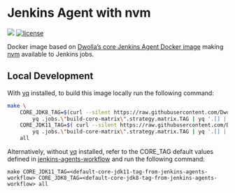 # Jenkins Agent with nvm

[![](https://images.microbadger.com/badges/image/dwolla/jenkins-agent-nvm.svg)](https://microbadger.com/images/dwolla/jenkins-agent-nvm)
[![license](https://img.shields.io/github/license/dwolla/jenkins-agent-docker-nvm.svg?style=flat-square)](https://github.com/Dwolla/jenkins-agent-docker-nvm/blob/master/LICENSE)

Docker image based on [Dwolla’s core Jenkins Agent Docker image](https://github.com/Dwolla/jenkins-agent-docker-core) making [nvm](https://github.com/creationix/nvm) available to Jenkins jobs.

## Local Development

With [yq](https://kislyuk.github.io/yq/) installed, to build this image locally run the following command:

```bash
make \
    CORE_JDK8_TAG=$(curl --silent https://raw.githubusercontent.com/Dwolla/jenkins-agents-workflow/main/.github/workflows/build-docker-image.yml | \
        yq .jobs.\"build-core-matrix\".strategy.matrix.TAG | yq '.[] | select (test(".*?jdk8.*?"))') \
    CORE_JDK11_TAG=$( curl --silent https://raw.githubusercontent.com/Dwolla/jenkins-agents-workflow/main/.github/workflows/build-docker-image.yml | \
        yq .jobs.\"build-core-matrix\".strategy.matrix.TAG | yq '.[] | select (test(".*?jdk11.*?"))') \
    all
```

Alternatively, without [yq](https://kislyuk.github.io/yq/) installed, refer to the CORE_TAG default values defined in [jenkins-agents-workflow](https://github.com/Dwolla/jenkins-agents-workflow/blob/main/.github/workflows/build-docker-image.yml) and run the following command:

`make CORE_JDK11_TAG=<default-core-jdk11-tag-from-jenkins-agents-workflow> CORE_JDK8_TAG=<default-core-jdk8-tag-from-jenkins-agents-workflow> all`